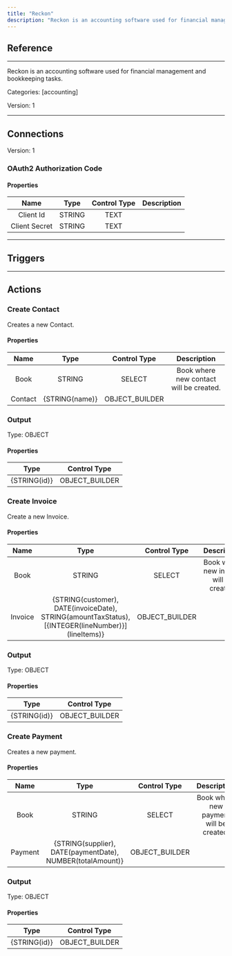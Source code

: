 ```yaml
---
title: "Reckon"
description: "Reckon is an accounting software used for financial management and bookkeeping tasks."
---
```

## Reference
<hr />

Reckon is an accounting software used for financial management and bookkeeping tasks.


Categories: [accounting]


Version: 1

<hr />



## Connections

Version: 1


### OAuth2 Authorization Code

#### Properties

|      Name      |     Type     |     Control Type     |     Description     |
|:--------------:|:------------:|:--------------------:|:-------------------:|
| Client Id | STRING | TEXT  |  |
| Client Secret | STRING | TEXT  |  |





<hr />



## Triggers



<hr />



## Actions


### Create Contact
Creates a new Contact.

#### Properties

|      Name      |     Type     |     Control Type     |     Description     |
|:--------------:|:------------:|:--------------------:|:-------------------:|
| Book | STRING | SELECT  |  Book where new contact will be created.  |
| Contact | {STRING\(name)} | OBJECT_BUILDER  |  |


### Output



Type: OBJECT


#### Properties

|     Type     |     Control Type     |
|:------------:|:--------------------:|
| {STRING\(id)} | OBJECT_BUILDER  |






### Create Invoice
Create a new Invoice.

#### Properties

|      Name      |     Type     |     Control Type     |     Description     |
|:--------------:|:------------:|:--------------------:|:-------------------:|
| Book | STRING | SELECT  |  Book where new invoice will be created.  |
| Invoice | {STRING\(customer), DATE\(invoiceDate), STRING\(amountTaxStatus), [{INTEGER\(lineNumber)}]\(lineItems)} | OBJECT_BUILDER  |  |


### Output



Type: OBJECT


#### Properties

|     Type     |     Control Type     |
|:------------:|:--------------------:|
| {STRING\(id)} | OBJECT_BUILDER  |






### Create Payment
Creates a new payment.

#### Properties

|      Name      |     Type     |     Control Type     |     Description     |
|:--------------:|:------------:|:--------------------:|:-------------------:|
| Book | STRING | SELECT  |  Book where new payment will be created.  |
| Payment | {STRING\(supplier), DATE\(paymentDate), NUMBER\(totalAmount)} | OBJECT_BUILDER  |  |


### Output



Type: OBJECT


#### Properties

|     Type     |     Control Type     |
|:------------:|:--------------------:|
| {STRING\(id)} | OBJECT_BUILDER  |






